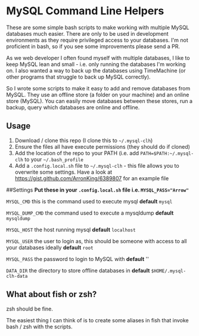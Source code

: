 MySQL Command Line Helpers
==========================

These are some simple bash scripts to make working with multiple MySQL databases much easier. There are only to be used in development environments as they require privileged access to your databases. I'm not proficient in bash, so if you see some improvements please send a PR.

As we web developer I often found myself with multiple databases, I like to keep MySQL lean and small - i.e. only running the databases I'm working on. I also wanted a way to back up the databases using TimeMachine (or other programs that struggle to back up MySQL correctly).

So I wrote some scripts to make it easy to add and remove databases from MySQL. They use an offline store (a folder on your machine) and an online store (MySQL). You can easily move databases between these stores, run a backup, query which databases are online and offline.

## Usage
1. Download / clone this repo (I clone this to `~/.mysql-clh`)
2. Ensure the files all have execute permissions (they should do if cloned)
3. Add the location of the repo to your PATH (i.e. add `PATH=$PATH:~/.mysql-clh` to your `~/.bash_profile`
4. Add a `.config.local.sh` file to `~/.mysql-clh` - this file allows you to overwrite some settings. Have a look at https://gist.github.com/ArronKing/6389807 for an example file

##Settings
**Put these in your `.config.local.sh` file i.e. `MYSQL_PASS="Arrow"`**

`MYSQL_CMD` this is the command used to execute mysql **default** `mysql`

`MYSQL_DUMP_CMD` the command used to execute a mysqldump **default** `mysqldump`

`MYSQL_HOST` the host running mysql **default** `localhost`

`MYSQL_USER` the user to login as, this should be someone with access to all your databases ideally **default** `root`

`MYSQL_PASS` the password to login to MySQL with **default** ''

`DATA_DIR` the directory to store offline databases in **default** `$HOME/.mysql-clh-data`

## What about fish or zsh?
zsh should be fine.

The easiest thing I can think of is to create some aliases in fish that invoke bash / zsh with the scripts.
